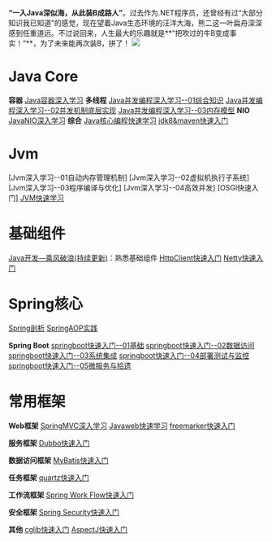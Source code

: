 **“一入Java深似海，从此装B成路人”**。过去作为.NET程序员，还曾经有过“大部分知识我已知道”的感觉，现在望着Java生态环境的汪洋大海，熊二这一叶扁舟深深感到任重道远。不过说回来，人生最大的乐趣就是**“把吹过的牛B变成事实！”**，为了未来能再次装B，拼了！
![](http://i.imgur.com/3yNbQhL.png)

# Java Core #
**容器**
[Java容器深入学习]()
**多线程**
[Java并发编程深入学习--01综合知识](http://www.cnblogs.com/wanliwang01/p/javacore_multiThread.html)
[Java并发编程深入学习--02并发机制底层实现]()
[Java并发编程深入学习--03内存模型]()
**NIO**
[JavaNIO深入学习](http://www.cnblogs.com/wanliwang01/p/Java_NIO_01.html)
**综合**
[Java核心编程快速学习](http://www.cnblogs.com/wanliwang01/p/java_core.html)
[jdk8&maven快速入门](http://www.cnblogs.com/wanliwang01/p/jdk8_maven.html)

# Jvm #
[Jvm深入学习--01自动内存管理机制]
[Jvm深入学习--02虚拟机执行子系统]
[Jvm深入学习--03程序编译与优化]
[Jvm深入学习--04高效并发]
[OSGI快速入门]
[JVM快速学习](http://www.cnblogs.com/wanliwang01/p/JVM_Base.html)

# 基础组件 #
[Java开发—乘风破浪(持续更新)](http://www.cnblogs.com/wanliwang01/p/java_core01.html)：熟悉基础组件
[HttpClient快速入门]()
[Netty快速入门]()

# Spring核心 #
[Spring剖析]()
[SpringAOP实践](http://www.cnblogs.com/wanliwang01/p/springAOP.html)

**Spring Boot**
[springboot快速入门--01基础](http://www.cnblogs.com/wanliwang01/p/springboot_01.html)
[springboot快速入门--02数据访问](http://www.cnblogs.com/wanliwang01/p/springboot_02.html)
[springboot快速入门--03系统集成](http://www.cnblogs.com/wanliwang01/p/springboot_03.html)
[springboot快速入门--04部署测试与监控](http://www.cnblogs.com/wanliwang01/p/springboot_04.html)
[springboot快速入门--05微服务与拾遗](http://www.cnblogs.com/wanliwang01/p/springboot_05.html)

# 常用框架 #
**Web框架**
[SpringMVC深入学习]()
[Javaweb快速学习](http://www.cnblogs.com/wanliwang01/p/JVM_Base.html)
[freemarker快速入门](http://www.cnblogs.com/wanliwang01/p/freemark_01.html)

**服务框架**
[Dubbo快速入门]()

**数据访问框架**
[MyBatis快速入门](http://www.cnblogs.com/wanliwang01/p/mybatis_01.html)

**任务框架**
[quartz快速入门]()

**工作流框架**
[Spring Work Flow快速入门]()

**安全框架**
[Spring Security快速入门]()

**其他**
[cglib快速入门]()
[AspectJ快速入门]()




